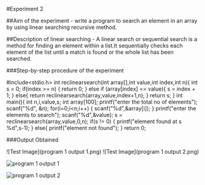 #Experiment 2

##Aim of the experiment - write a program to search an element in an array by using linear searching recursive method.

##Description of linear searching - A linear search or sequential search is a method for finding an element within a list.It sequentially checks each element of the list until a match is found or the whole list has been searched.

###Step-by-step procedure of the experiment

#include<stdio.h>
int reclinearsearch(int array[],int value,int index,int n){
    int s = 0;
    if(index >= n)
    {
        return 0;
    }
    else if (array[index] == value){
        s = index + 1;
    }
    else{
        return reclinearsearch(array,value,index+1,n);
    }
    return s;
}
int main(){
    int n,i,value,s;
    int array[100];
    printf("enter the total  no of elements");
    scanf("%d", &n);
    for(i=0;i<n;i++)
    {
        scanf("%d",&array[i]);
    }
    printf("enter the elements to search");
    scanf("%d",&value);
    s = reclinearsearch(array,value,0,n);
    if(s != 0)
    {
        printf("element found at s %d",s-1);
    }
    else{
        printf("element not found");
    }
    return 0;
    



###Output Obtained

![Test Image](program 1 output 1.png)
![Test Image](program 1 output 2.png)

![program 1 output 1](https://user-images.githubusercontent.com/69143855/90199478-86b42b00-ddf2-11ea-984e-5bc450f6c2ca.png)

![program 1 output 2](https://user-images.githubusercontent.com/69143855/90199349-1a392c00-ddf2-11ea-874f-51c4a7b30ea8.png)










